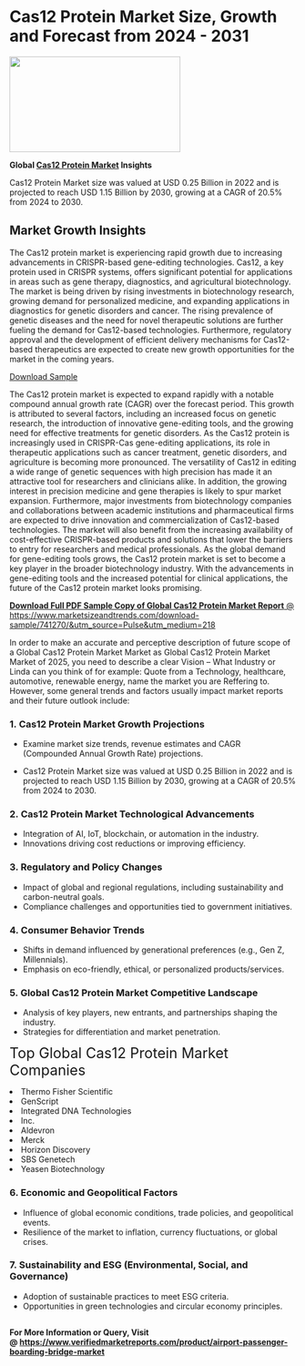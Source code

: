 <H1>Cas12 Protein Market Size, Growth and Forecast from 2024 - 2031</H1><img class="aligncenter size-medium wp-image-584254" src="https://thirdeyenews.in/wp-content/uploads/2024/09/Global-Market-Research-300x168.jpeg" alt="" width="300" height="168" /><p><strong>Global&nbsp;<a href="https://www.marketsizeandtrends.com/download-sample/741270/&amp;utm_source=Pulse&amp;utm_medium=218">Cas12 Protein Market</a> Insights</strong></p><p>Cas12 Protein Market size was valued at USD 0.25 Billion in 2022 and is projected to reach USD 1.15 Billion by 2030, growing at a CAGR of 20.5% from 2024 to 2030.</p><p><h2>Market Growth Insights</h2> <p>The Cas12 protein market is experiencing rapid growth due to increasing advancements in CRISPR-based gene-editing technologies. Cas12, a key protein used in CRISPR systems, offers significant potential for applications in areas such as gene therapy, diagnostics, and agricultural biotechnology. The market is being driven by rising investments in biotechnology research, growing demand for personalized medicine, and expanding applications in diagnostics for genetic disorders and cancer. The rising prevalence of genetic diseases and the need for novel therapeutic solutions are further fueling the demand for Cas12-based technologies. Furthermore, regulatory approval and the development of efficient delivery mechanisms for Cas12-based therapeutics are expected to create new growth opportunities for the market in the coming years.</p> <p><a href="#">Download Sample</a></p> <p>The Cas12 protein market is expected to expand rapidly with a notable compound annual growth rate (CAGR) over the forecast period. This growth is attributed to several factors, including an increased focus on genetic research, the introduction of innovative gene-editing tools, and the growing need for effective treatments for genetic disorders. As the Cas12 protein is increasingly used in CRISPR-Cas gene-editing applications, its role in therapeutic applications such as cancer treatment, genetic disorders, and agriculture is becoming more pronounced. The versatility of Cas12 in editing a wide range of genetic sequences with high precision has made it an attractive tool for researchers and clinicians alike. In addition, the growing interest in precision medicine and gene therapies is likely to spur market expansion. Furthermore, major investments from biotechnology companies and collaborations between academic institutions and pharmaceutical firms are expected to drive innovation and commercialization of Cas12-based technologies. The market will also benefit from the increasing availability of cost-effective CRISPR-based products and solutions that lower the barriers to entry for researchers and medical professionals. As the global demand for gene-editing tools grows, the Cas12 protein market is set to become a key player in the broader biotechnology industry. With the advancements in gene-editing tools and the increased potential for clinical applications, the future of the Cas12 protein market looks promising. <p><a href="#"></p><p><span class=""><strong>Download Full PDF Sample Copy of Global Cas12 Protein Market Report</strong> @ <a href="https://www.marketsizeandtrends.com/download-sample/741270/&amp;utm_source=Pulse&amp;utm_medium=218" target="_blank">https://www.marketsizeandtrends.com/download-sample/741270/&amp;utm_source=Pulse&amp;utm_medium=218</a></span></p><p>In order to make an accurate and perceptive description of future scope of a Global&nbsp;Cas12 Protein Market Market as Global&nbsp;Cas12 Protein Market Market of 2025, you need to describe a clear Vision &ndash; What Industry or Linda can you think of for example: Quote from a Technology, healthcare, automotive, renewable energy, name the market you are Reffering to. However, some general trends and factors usually impact market reports and their future outlook include:</p><h3>1.&nbsp;<strong>Cas12 Protein Market Growth Projections</strong></h3><ul><li>Examine market size trends, revenue estimates and CAGR (Compounded Annual Growth Rate) projections.</li><li><p>Cas12 Protein Market size was valued at USD 0.25 Billion in 2022 and is projected to reach USD 1.15 Billion by 2030, growing at a CAGR of 20.5% from 2024 to 2030.</p></li></ul><h3>2.&nbsp;<strong>Cas12 Protein Market Technological Advancements</strong></h3><ul><li>Integration of AI, IoT, blockchain, or automation in the industry.</li><li>Innovations driving cost reductions or improving efficiency.</li></ul><h3>3.&nbsp;<strong>Regulatory and Policy Changes</strong></h3><ul><li>Impact of global and regional regulations, including sustainability and carbon-neutral goals.</li><li>Compliance challenges and opportunities tied to government initiatives.</li></ul><h3>4.&nbsp;<strong>Consumer Behavior Trends</strong></h3><ul><li>Shifts in demand influenced by generational preferences (e.g., Gen Z, Millennials).</li><li>Emphasis on eco-friendly, ethical, or personalized products/services.</li></ul><h3>5.&nbsp;<strong>Global Cas12 Protein Market Competitive Landscape</strong></h3><ul><li>Analysis of key players, new entrants, and partnerships shaping the industry.</li><li>Strategies for differentiation and market penetration.</li></ul><p data-pm-slice="1 1 []"><span style="color: inherit; font-family: inherit; font-size: 25px;">Top Global Cas12 Protein Market Companies</span></p><div class="" data-test-id=""><p><li>Thermo Fisher Scientific</li><li> GenScript</li><li> Integrated DNA Technologies</li><li> Inc.</li><li> Aldevron</li><li> Merck</li><li> Horizon Discovery</li><li> SBS Genetech</li><li> Yeasen Biotechnology</li></p></div><h3>6.&nbsp;<strong>Economic and Geopolitical Factors</strong></h3><ul><li>Influence of global economic conditions, trade policies, and geopolitical events.</li><li>Resilience of the market to inflation, currency fluctuations, or global crises.</li></ul><h3>7.&nbsp;<strong>Sustainability and ESG (Environmental, Social, and Governance)</strong></h3><ul><li>Adoption of sustainable practices to meet ESG criteria.</li><li>Opportunities in green technologies and circular economy principles.</li></ul><h2><strong style="font-size: 14px;">For More Information or Query, Visit @&nbsp;</strong><a style="background-color: #ffffff; font-size: 14px;" href="https://www.marketsizeandtrends.com/report/cas12-protein-market/" target="_blank">https://www.verifiedmarketreports.com/product/airport-passenger-boarding-bridge-market</a></h2>
